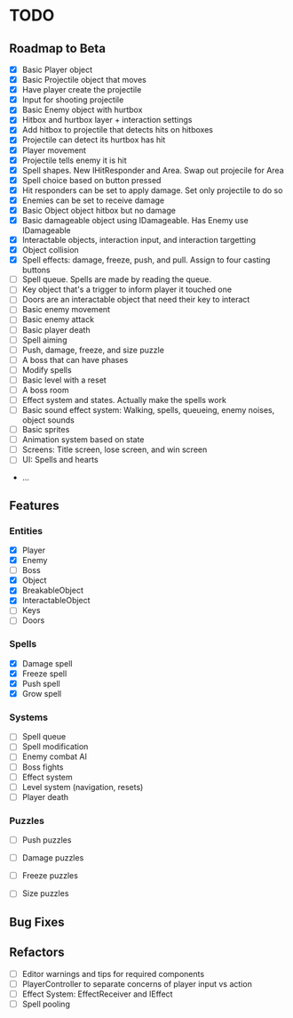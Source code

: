 # TODO

## Roadmap to Beta

- [X] Basic Player object
- [X] Basic Projectile object that moves
- [X] Have player create the projectile
- [X] Input for shooting projectile
- [X] Basic Enemy object with hurtbox
- [X] Hitbox and hurtbox layer + interaction settings
- [X] Add hitbox to projectile that detects hits on hitboxes
- [X] Projectile can detect its hurtbox has hit
- [X] Player movement
- [X] Projectile tells enemy it is hit
- [X] Spell shapes. New IHitResponder and Area. Swap out projecile for Area
- [X] Spell choice based on button pressed
- [X] Hit responders can be set to apply damage. Set only projectile to do so
- [X] Enemies can be set to receive damage
- [X] Basic Object object hitbox but no damage
- [X] Basic damageable object using IDamageable. Has Enemy use IDamageable
- [X] Interactable objects, interaction input, and interaction targetting
- [X] Object collision
- [X] Spell effects: damage, freeze, push, and pull. Assign to four casting buttons
- [ ] Spell queue. Spells are made by reading the queue.
- [ ] Key object that's a trigger to inform player it touched one
- [ ] Doors are an interactable object that need their key to interact
- [ ] Basic enemy movement
- [ ] Basic enemy attack
- [ ] Basic player death
- [ ] Spell aiming
- [ ] Push, damage, freeze, and size puzzle
- [ ] A boss that can have phases
- [ ] Modify spells
- [ ] Basic level with a reset
- [ ] A boss room
- [ ] Effect system and states. Actually make the spells work
- [ ] Basic sound effect system: Walking, spells, queueing, enemy noises, object sounds
- [ ] Basic sprites
- [ ] Animation system based on state
- [ ] Screens: Title screen, lose screen, and win screen
- [ ] UI: Spells and hearts
- ...


## Features

### Entities
- [X] Player
- [X] Enemy
- [ ] Boss
- [X] Object
- [X] BreakableObject
- [X] InteractableObject
- [ ] Keys
- [ ] Doors

### Spells
- [X] Damage spell
- [X] Freeze spell
- [X] Push spell
- [X] Grow spell

### Systems
- [ ] Spell queue
- [ ] Spell modification
- [ ] Enemy combat AI
- [ ] Boss fights
- [ ] Effect system
- [ ] Level system (navigation, resets)
- [ ] Player death

### Puzzles
- [ ] Push puzzles
- [ ] Damage puzzles
- [ ] Freeze puzzles
- [ ] Size puzzles


## Bug Fixes


## Refactors

- [ ] Editor warnings and tips for required components
- [ ] PlayerController to separate concerns of player input vs action
- [ ] Effect System: EffectReceiver and IEffect
- [ ] Spell pooling